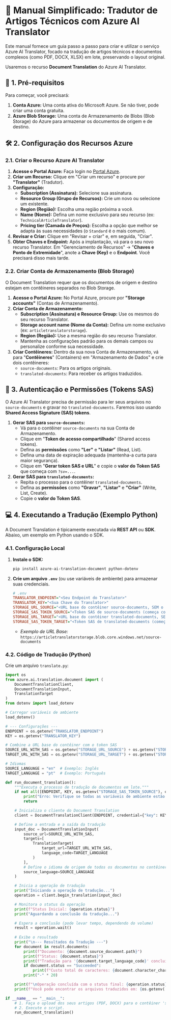# 📄 Manual Simplificado: Tradutor de Artigos Técnicos com Azure AI Translator

Este manual fornece um guia passo a passo para criar e utilizar o serviço Azure AI Translator, focado na tradução de artigos técnicos e documentos complexos (como PDF, DOCX, XLSX) em lote, preservando o layout original.

Usaremos o recurso **Document Translation** do Azure AI Translator.

## 🚀 1. Pré-requisitos

Para começar, você precisará:

1.  **Conta Azure:** Uma conta ativa do Microsoft Azure. Se não tiver, pode criar uma conta gratuita.
2.  **Azure Blob Storage:** Uma conta de Armazenamento de Blobs (Blob Storage) do Azure para armazenar os documentos de origem e de destino.

## 🛠️ 2. Configuração dos Recursos Azure

### 2.1. Criar o Recurso Azure AI Translator

1.  **Acesse o Portal Azure:** Faça login no [Portal Azure](https://portal.azure.com/).
2.  **Criar um Recurso:** Clique em "Criar um recurso" e procure por **"Translator"** (Tradutor).
3.  **Configuração:**
    * **Subscription (Assinatura):** Selecione sua assinatura.
    * **Resource Group (Grupo de Recursos):** Crie um novo ou selecione um existente.
    * **Region (Região):** Escolha uma região próxima a você.
    * **Name (Nome):** Defina um nome exclusivo para seu recurso (ex: `TechnicalArticleTranslator`).
    * **Pricing tier (Camada de Preços):** Escolha a opção que melhor se adapta às suas necessidades (o `Standard` é o mais comum).
4.  **Revisar e Criar:** Clique em "Revisar + criar" e, em seguida, "Criar".
5.  **Obter Chaves e Endpoint:** Após a implantação, vá para o seu novo recurso Translator. Em "Gerenciamento de Recursos" -> "**Chaves e Ponto de Extremidade**", anote a **Chave (Key)** e o **Endpoint**. Você precisará disso mais tarde.

### 2.2. Criar Conta de Armazenamento (Blob Storage)

O Document Translation requer que os documentos de origem e destino estejam em contêineres separados no Blob Storage.

1.  **Acesse o Portal Azure:** No Portal Azure, procure por **"Storage accounts"** (Contas de Armazenamento).
2.  **Criar Conta de Armazenamento:**
    * **Subscription (Assinatura) e Resource Group:** Use os mesmos do seu recurso Translator.
    * **Storage account name (Nome da Conta):** Defina um nome exclusivo (ex: `articletranslatorstorage`).
    * **Region (Região):** Use a mesma região do seu recurso Translator.
    * Mantenha as configurações padrão para os demais campos ou personalize conforme sua necessidade.
3.  **Criar Contêineres:** Dentro da sua nova Conta de Armazenamento, vá para "**Contêineres**" (Containers) em "Armazenamento de Dados" e crie dois contêineres:
    * `source-documents`: Para os artigos originais.
    * `translated-documents`: Para receber os artigos traduzidos.

## 🔗 3. Autenticação e Permissões (Tokens SAS)

O Azure AI Translator precisa de permissão para ler seus arquivos no `source-documents` e gravar no `translated-documents`. Faremos isso usando **Shared Access Signature (SAS) tokens**.

1.  **Gerar SAS para `source-documents`:**
    * Vá para o contêiner `source-documents` na sua Conta de Armazenamento.
    * Clique em "**Token de acesso compartilhado**" (Shared access tokens).
    * Defina as **permissões** como **"Ler"** e **"Listar"** (Read, List).
    * Defina uma data de expiração adequada (mantenha-a curta para maior segurança).
    * Clique em "**Gerar token SAS e URL**" e copie o **valor do Token SAS** que começa com `?sv=...`.
2.  **Gerar SAS para `translated-documents`:**
    * Repita o processo para o contêiner `translated-documents`.
    * Defina as **permissões** como **"Gravar"**, **"Listar"** e **"Criar"** (Write, List, Create).
    * Copie o **valor do Token SAS**.

## 💻 4. Executando a Tradução (Exemplo Python)

A Document Translation é tipicamente executada via **REST API** ou **SDK**. Abaixo, um exemplo em Python usando o SDK.

### 4.1. Configuração Local

1.  **Instale o SDK:**
    ```bash
    pip install azure-ai-translation-document python-dotenv
    ```

2.  **Crie um arquivo `.env`** (ou use variáveis de ambiente) para armazenar suas credenciais.

    ```ini
    # .env
    TRANSLATOR_ENDPOINT="<Seu Endpoint do Translator>"
    TRANSLATOR_KEY="<Sua Chave do Translator>"
    STORAGE_URL_SOURCE="<URL base do contêiner source-documents, SEM o token SAS>"
    STORAGE_SAS_TOKEN_SOURCE="<Token SAS de source-documents (começa com ?)>"
    STORAGE_URL_TARGET="<URL base do contêiner translated-documents, SEM o token SAS>"
    STORAGE_SAS_TOKEN_TARGET="<Token SAS de translated-documents (começa com ?)>"
    ```
    * *Exemplo de URL Base:* `https://articletranslatorstorage.blob.core.windows.net/source-documents`

### 4.2. Código de Tradução (Python)

Crie um arquivo `translate.py`:

```python
import os
from azure.ai.translation.document import (
    DocumentTranslationClient,
    DocumentTranslationInput,
    TranslationTarget
)
from dotenv import load_dotenv

# Carregar variáveis de ambiente
load_dotenv()

# --- Configurações ---
ENDPOINT = os.getenv("TRANSLATOR_ENDPOINT")
KEY = os.getenv("TRANSLATOR_KEY")

# Combine a URL base do contêiner com o token SAS
SOURCE_URL_WITH_SAS = os.getenv("STORAGE_URL_SOURCE") + os.getenv("STORAGE_SAS_TOKEN_SOURCE")
TARGET_URL_WITH_SAS = os.getenv("STORAGE_URL_TARGET") + os.getenv("STORAGE_SAS_TOKEN_TARGET")

# Idiomas
SOURCE_LANGUAGE = "en"  # Exemplo: Inglês
TARGET_LANGUAGE = "pt"  # Exemplo: Português

def run_document_translation():
    """Executa o processo de tradução de documentos em lote."""
    if not all([ENDPOINT, KEY, os.getenv("STORAGE_SAS_TOKEN_SOURCE"), os.getenv("STORAGE_SAS_TOKEN_TARGET")]):
        print("Erro: Verifique se todas as variáveis de ambiente estão configuradas corretamente no arquivo .env.")
        return

    # Inicializa o cliente do Document Translation
    client = DocumentTranslationClient(ENDPOINT, credential={"key": KEY})

    # Define a entrada e a saída da tradução
    input_doc = DocumentTranslationInput(
        source_url=SOURCE_URL_WITH_SAS,
        targets=[
            TranslationTarget(
                target_url=TARGET_URL_WITH_SAS,
                language_code=TARGET_LANGUAGE
            )
        ],
        # Define o idioma de origem de todos os documentos no contêiner
        source_language=SOURCE_LANGUAGE
    )

    # Inicia a operação de tradução
    print("Iniciando a operação de tradução...")
    operation = client.begin_translation(input_doc)

    # Monitora o status da operação
    print(f"Status Inicial: {operation.status}")
    print("Aguardando a conclusão da tradução...")

    # Espera a conclusão (pode levar tempo, dependendo do volume)
    result = operation.wait()
    
    # Exibe o resultado
    print("\n--- Resultados da Tradução ---")
    for document in result.documents:
        print(f"Documento: {document.source_document.path}")
        print(f"Status: {document.status}")
        print(f"Tradução para '{document.target_language_code}' concluída.")
        if document.status == "Succeeded":
            print(f"Custo total de caracteres: {document.character_charged}")
        print("-" * 20)

    print(f"\nOperação concluída com o status final: {operation.status}")
    print(f"Você pode encontrar os arquivos traduzidos em: {os.getenv('STORAGE_URL_TARGET')}")

if __name__ == "__main__":
    # 1. Faça o upload dos seus artigos (PDF, DOCX) para o contêiner 'source-documents'.
    # 2. Execute o script.
    run_document_translation()
